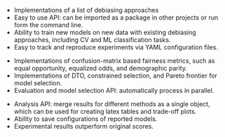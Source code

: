 <!-- Model training -->

- Implementations of a list of debiasing approaches
- Easy to use API: can be imported as a package in other projects or run form the command line.
- Ability to train new models on new data with existing debiasing approaches, including CV and ML classification tasks.
- Easy to track and reproduce experiments via YAML configuration files.

<!-- Evaluation -->

- Implementations of confusion-matrix based fairness metrics, such as equal opportunity, equalized odds, and demographic
  parity.
- Implementations of DTO, constrained selection, and Pareto frontier for model selection.
- Evaluation and model selection API: automatically process in parallel.

<!-- Analysis -->

- Analysis API: merge results for different methods as a single object, which can be used for creating latex tables and
  trade-off plots.
- Ability to save configurations of reported models.
- Experimental results outperform original scores.